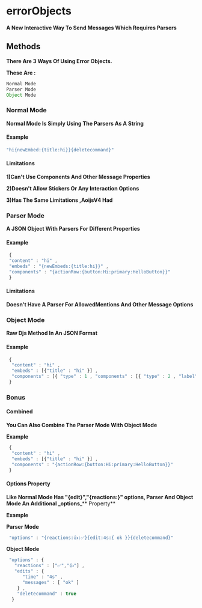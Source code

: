 # errorObjects

**A New Interactive Way To Send Messages Which Requires Parsers**

## Methods

**There Are 3 Ways Of Using Error Objects.**

**These Are :**

```js
Normal Mode
Parser Mode
Object Mode
```

### Normal Mode

**Normal Mode Is Simply Using The Parsers As A String**

#### Example

```js
"hi{newEmbed:{title:hi}}{deletecommand}"
```

#### Limitations

**1)Can't Use Components And Other Message Properties**

**2)Doesn't Allow Stickers Or Any Interaction Options**

**3)Has The Same Limitations ,AoijsV4 Had**

### Parser Mode

**A JSON Object With Parsers For Different Properties**

#### Example

```js
 {
 "content" : "hi" ,
 "embeds" : "{newEmbeds:{title:hi}}" ,
 "components" : "{actionRow:{button:Hi:primary:HelloButton}}"
 }
```

#### Limitations

**Doesn't Have A Parser For AllowedMentions And Other Message Options**

### Object Mode

**Raw Djs Method In An JSON Format**

#### Example

```js
 {
  "content" : "hi" ,
  "embeds" : [{"title" : "hi" }] ,
  "components" : [{ "type" : 1 , "components" : [{ "type" : 2 , "label" : "Hi" , "style" : 1 , "customId" : "HelloButton" }]}]
 }
```

### Bonus

#### Combined

**You Can Also Combine The Parser Mode With Object Mode**

**Example**

```js
 { 
  "content" : "hi" ,
  "embeds" : [{"title" : "hi" }] ,
  "components" : "{actionRow:{button:Hi:primary:HelloButton}}"
 }
```

#### Options Property

**Like Normal Mode Has "{edit}","{reactions:}" options, Parser And Object Mode An Additional \_options**\_\*\* Property\*\*

**Example**

**Parser Mode**

```js
 "options" : "{reactions:👍:✅}{edit:4s:{ ok }}{deletecommand}"
```

**Object Mode**

```js
 "options" : {
   "reactions" : ["✅","👍"] ,
   "edits" : { 
      "time" : "4s" ,
      "messages" : [ "ok" ] 
    } ,
    "deletecommand" : true 
  }
```
